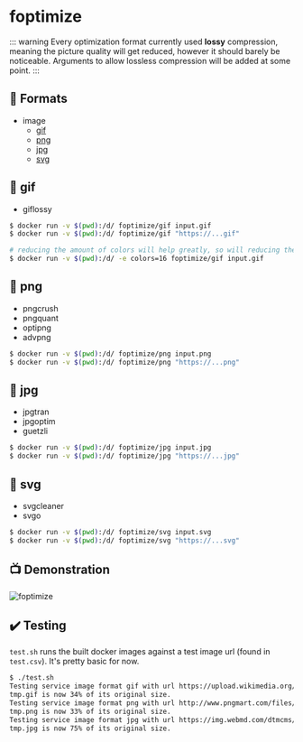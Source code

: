 # foptimize
::: warning
Every optimization format currently used **lossy** compression, meaning the picture quality will get reduced, however it should barely be noticeable. Arguments to allow lossless compression will be added at some point.
:::

## :wrench: Formats
- image
    - [gif](#gif)
    - [png](#png)
    - [jpg](#jpg)
    - [svg](#svg)

## :whale: gif
- giflossy

```bash
$ docker run -v $(pwd):/d/ foptimize/gif input.gif
$ docker run -v $(pwd):/d/ foptimize/gif "https://...gif"

# reducing the amount of colors will help greatly, so will reducing the size (see futils for that)
$ docker run -v $(pwd):/d/ -e colors=16 foptimize/gif input.gif
```

## :whale: png
- pngcrush
- pngquant
- optipng
- advpng

```bash
$ docker run -v $(pwd):/d/ foptimize/png input.png
$ docker run -v $(pwd):/d/ foptimize/png "https://...png"
```
## :whale: jpg
- jpgtran
- jpgoptim
- guetzli

```bash
$ docker run -v $(pwd):/d/ foptimize/jpg input.jpg
$ docker run -v $(pwd):/d/ foptimize/jpg "https://...jpg"
```

## :whale: svg
- svgcleaner
- svgo

```bash
$ docker run -v $(pwd):/d/ foptimize/svg input.svg
$ docker run -v $(pwd):/d/ foptimize/svg "https://...svg"
```

## :tv: Demonstration
![foptimize](https://s3.eu-west-3.amazonaws.com/juke-github/foptimize1.gif)

## :heavy_check_mark: Testing
`test.sh` runs the built docker images against a test image url (found in
`test.csv`). It's pretty basic for now.
```bash
$ ./test.sh
Testing service image format gif with url https://upload.wikimedia.org/wikipedia/c...
tmp.gif is now 34% of its original size.
Testing service image format png with url http://www.pngmart.com/files/1/Cat-PNG-H...
tmp.png is now 33% of its original size.
Testing service image format jpg with url https://img.webmd.com/dtmcms/live/webmd/...
tmp.jpg is now 75% of its original size.
```

